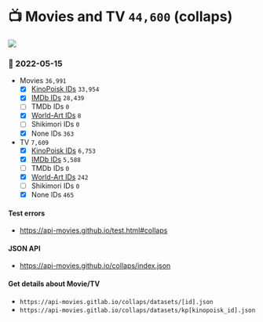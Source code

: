 # :tv: Movies and TV `44,600` (collaps)

<a href="https://API-Movies.github.io"><img src="https://API-Movies.github.io/banner.png?cache"></a>

### :date: 2022-05-15
- Movies `36,991`
  - [x] <a href="https://API-Movies.github.io/collaps/movie_kinopoisk_ids.json">KinoPoisk IDs</a> `33,954`
  - [x] <a href="https://API-Movies.github.io/collaps/movie_imdb_ids.json">IMDb IDs</a> `28,439`
  - [ ] TMDb IDs `0`
  - [x] <a href="https://API-Movies.github.io/collaps/movie_world_art_ids.json">World-Art IDs</a> `8`
  - [ ] Shikimori IDs `0`
  - [x] None IDs `363`
- TV `7,609`
  - [x] <a href="https://API-Movies.github.io/collaps/tv_kinopoisk_ids.json">KinoPoisk IDs</a> `6,753`
  - [x] <a href="https://API-Movies.github.io/collaps/tv_imdb_ids.json">IMDb IDs</a> `5,588`
  - [ ] TMDb IDs `0`
  - [x] <a href="https://API-Movies.github.io/collaps/tv_world_art_ids.json">World-Art IDs</a> `242`
  - [ ] Shikimori IDs `0`
  - [x] None IDs `465`
#### Test errors
- <a href='https://api-movies.github.io/test.html#collaps'>https://api-movies.github.io/test.html#collaps</a>
#### JSON API
- <a href='https://api-movies.github.io/collaps/index.json'>https://api-movies.github.io/collaps/index.json</a>
#### Get details about Movie/TV
- `https://api-movies.gitlab.io/collaps/datasets/[id].json`
- `https://api-movies.gitlab.io/collaps/datasets/kp[kinopoisk_id].json`
